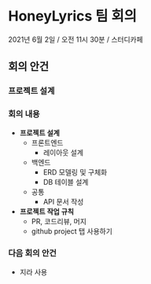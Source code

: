 

# HoneyLyrics 팀 회의
2021년 6월 2일 / 오전 11시 30분 / 스터디카페

## 회의 안건
### 프로젝트 설계

### 회의 내용
- **프로젝트 설계**
  - 프론트엔드
    - 레이아웃 설계
  - 백엔드
    - ERD 모델링 및 구체화
    - DB 테이블 설계
  - 공통
    - API 문서 작성
- **프로젝트 작업 규칙**
  - PR, 코드리뷰, 머지
  - github project 탭 사용하기

### 다음 회의 안건
- 지라 사용

